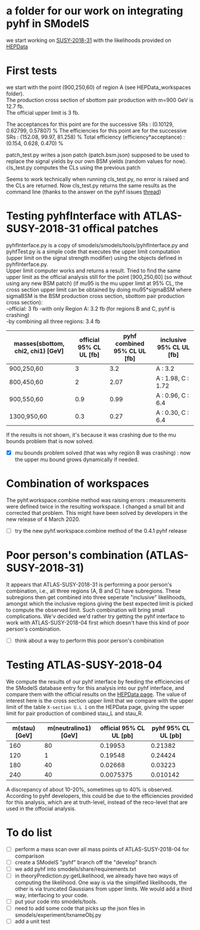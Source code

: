# a folder for our work on integrating pyhf in SModelS

we start working on [SUSY-2018-31](https://atlas.web.cern.ch/Atlas/GROUPS/PHYSICS/PAPERS/SUSY-2018-31/) with the likelihoods provided on [HEPData](https://www.hepdata.net/record/ins1748602?version=1)

# First tests
we start with the point (900,250,60) of region A (see HEPData_workspaces folder).  
The production cross section of sbottom pair production with m=900 GeV is 12.7 fb.  
The official upper limit is 3 fb.

The acceptances for this point are for the successive SRs : (0.10129, 0.62799, 0.57807) %  The efficiencies for this point are for the successive SRs : (152.08, 99.97, 81.258) %  Total efficiency (efficiency\*acceptance) : (0.154, 0.628, 0.470) %

patch\_test.py writes a json patch (patch.bsm.json) supposed to be used to replace the signal yields by our own BSM yields (random values for now).  
cls\_test.py computes the CLs using the previous patch

Seems to work technically when running cls_test.py, no error is raised and the CLs are returned.
Now cls_test.py returns the same results as the command line (thanks to the answer on the pyhf issues [thread](https://github.com/scikit-hep/pyhf/issues/620))

# Testing pyhfInterface with ATLAS-SUSY-2018-31 offical patches
pyhfInterface.py is a copy of smodels/smodels/tools/pyhfInterface.py and pyhfTest.py is a simple code that executes the upper limit computation (upper limit on the signal strength modifier) using the objects defined in pyhfInterface.py.  
Upper limit computer works and returns a result. Tried to find the same upper limit as the official analysis still for the point [900,250,60] (so without using any new BSM patch) (if mu95 is the mu upper limit at 95% CL, the cross section upper limit can be obtained by doing mu95*sigmaBSM where sigmaBSM is the BSM production cross section, sbottom pair production cross section):  
-official: 3 fb
-with only Region A: 3.2 fb (for regions B and C, pyhf is crashing)  
-by combining all three regions: 3.4 fb

| masses(sbottom, chi2, chi1) [GeV]| official 95% CL UL [fb] | pyhf combined 95% CL UL [fb] | inclusive 95% CL UL [fb] |
|---|---|---|---|
|900,250,60|3|3.2|A : 3.2|
|800,450,60|2|2.07|A : 1.98, C : 1.72|
|900,550,60|0.9|0.99|A : 0.96, C : 6.4|
|1300,950,60|0.3|0.27|A : 0.30, C : 6.4|

If the results is not shown, it's because it was crashing due to the mu bounds problem that is now solved.

- [x] mu bounds problem solved (that was why region B was crashing) : now the upper mu bound grows dynamically if needed.

# Combination of workspaces

The pyhf.workspace.combine method was raising errors : measurements were defined twice in the resulting workspace. I changed a small bit and corrected that problem. This might have been solved by developers in the new release of 4 March 2020.

- [ ] try the new pyhf.workspace.combine method of the 0.4.1 pyhf release

# Poor person's combination (ATLAS-SUSY-2018-31)

It appears that ATLAS-SUSY-2018-31 is performing a poor person's combination, i.e., all three regions (A, B and C) have subregions. These subregions then get combined into three seperate "inclusive" likelihoods, amongst which the inclusive regions giving the best expected limit is picked to compute the observed limit.
Such combination will bring small complications. We'v decided we'd rather try getting the pyhf interface to work with ATLAS-SUSY-2018-04 first which doesn't have this kind of poor person's combination.

- [ ] think about a way to perform this poor person's combination

# Testing ATLAS-SUSY-2018-04

We  compute the results of our pyhf interface by feeding the efficiencies of the SModelS database entry for this analysis into our pyhf interface, and compare them with the official results on the [HEPData page](https://www.hepdata.net/record/ins1765529). The value of interest here is the cross section upper limit that we compare with the upper limit of the table `X-section U.L 1` on the HEPData page, giving the upper limit for pair production of combined stau_L and stau_R.

| m(stau) [GeV] | m(neutralino1) [GeV] | official 95% CL UL [pb] | pyhf 95% CL UL [pb] |
|---|---|---|---|
| 160 | 80 | 0.19953 | 0.21382 |
| 120 | 1 | 0.19548 | 0.24424 |
| 180 | 40 | 0.02668 | 0.03223 |
| 240 | 40 | 0.0075375 | 0.010142 |

A discrepancy of about 10-20%, sometimes up to 40% is observed. According to pyhf developers, this could be due to the efficiencies provided for this analysis, which are at truth-level, instead of the reco-level that are used in the offocial analysis.

# To do list

- [ ] perform a mass scan over all mass points of ATLAS-SUSY-2018-04 for comparison
- [ ] create a SModelS "pyhf" branch off the "develop" branch
- [ ] we add pyhf into smodels/share/requirements.txt
- [ ] in theoryPrediction.py:getLikelihood, we already have two ways of computing the likelihood.
One way is via the simplified likelihoods, the other is via truncated Gaussians from upper limits. We would add a third 
way, interfacing to your code.
- [ ] put your code into smodels/tools. 
- [ ] need to add some code that picks up the json files in smodels/experiment/txnameObj.py 
- [ ] add a unit test
